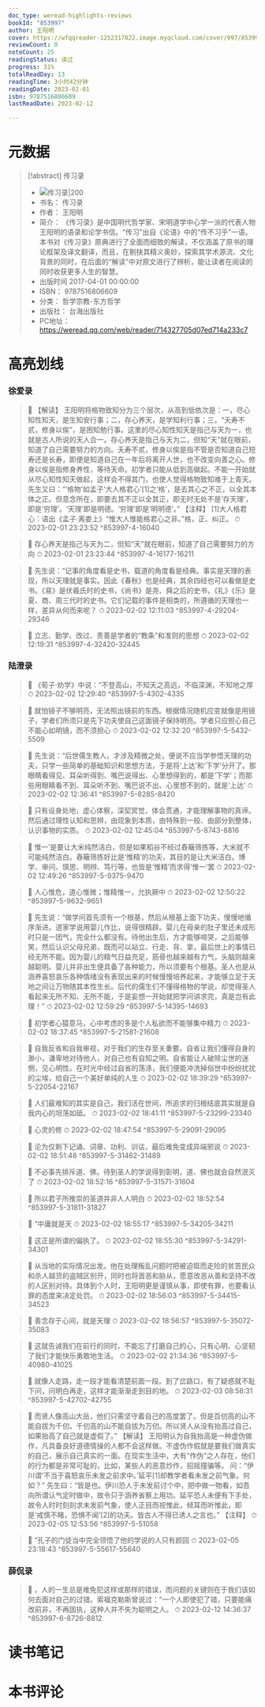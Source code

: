 ```yaml
---
doc_type: weread-highlights-reviews
bookId: "853997"
author: 王阳明
cover: https://wfqqreader-1252317822.image.myqcloud.com/cover/997/853997/t7_853997.jpg
reviewCount: 0
noteCount: 25
readingStatus: 读过
progress: 31%
totalReadDay: 13
readingTime: 3小时42分钟
readingDate: 2023-02-01
isbn: 9787516806609
lastReadDate: 2023-02-12

---
```

# 元数据
> [!abstract] 传习录
> - ![ 传习录|200](https://wfqqreader-1252317822.image.myqcloud.com/cover/997/853997/t7_853997.jpg)
> - 书名： 传习录
> - 作者： 王阳明
> - 简介： 《传习录》是中国明代哲学家、宋明道学中心学一派的代表人物王阳明的语录和论学书信。“传习”出自《论语》中的“传不习乎”一语。本书对《传习录》原典进行了全面而细致的解读，不仅涵盖了原书的理论框架及译文翻译，而且，在剔抉其精义奥妙，探索其学术源流、文化背景的同时，在后面的“解读”中对原文进行了辨析，能让读者在阅读的同时收获更多人生的智慧。
> - 出版时间 2017-04-01 00:00:00
> - ISBN： 9787516806609
> - 分类： 哲学宗教-东方哲学
> - 出版社： 台海出版社
> - PC地址：https://weread.qq.com/web/reader/714327705d07ed714a233c7

# 高亮划线

### 徐爱录

> 📌 【解读】
王阳明将格物致知分为三个层次，从高到低依次是：一，尽心知性知天，是生知安行事；二，存心养天，是学知利行事；三，“夭寿不贰，修身以俟”，是困知勉行事。这里的尽心知性知天是指己与天为一，也就是古人所说的天人合一。存心养天是指己与天为二，但知“天”就在眼前，知道了自己需要努力的方向。夭寿不贰，修身以俟是指不管是否知道自己短寿还是长寿，即便是知道自己在一年后将离开人世，也不改变向善之心。修身以俟是指修身养性，等待天命。初学者只能从低到高做起。不能一开始就从尽心知性知天做起，这样会不得其门，也使人觉得格物致知难于上青天。
先生又曰：“‘格物’如孟子‘大人格君心’[1]之‘格’，是去其心之不正，以全其本体之正。但意念所在，即要去其不正以全其正，即无时无处不是‘存天理’，即是‘穷理’。‘天理’即是明德。‘穷理’即是‘明明德’。”
【注释】
[1]大人格君心：语出《孟子·离娄上》“惟大人惟能格君心之非。”格，正、纠正。 
> ⏱ 2023-02-01 23:23:52 ^853997-4-16040

> 📌 存心养天是指己与天为二，但知“天”就在眼前，知道了自己需要努力的方向 
> ⏱ 2023-02-01 23:23:44 ^853997-4-16177-16211

> 📌 先生说：“记事的角度看是史书，载道的角度看是经典。事实是天理的表现，所以天理就是事实。因此《春秋》也是经典，其余四经也可以看做是史书。《易》是伏羲氏时的史书，《尚书》是尧、舜之后的史书，《礼》《乐》是夏、商、周三代时的史书。它们记载的事件是相类的，所遵循的天理也一样，差异从何而来呢？ 
> ⏱ 2023-02-02 12:11:03 ^853997-4-29204-29346

> 📌 立志、勤学、改过、责善是学者的“教条”和准则的思想 
> ⏱ 2023-02-02 12:19:31 ^853997-4-32420-32445

### 陆澄录

> 📌 《荀子·劝学》中说：“不登高山，不知天之高远，不临深渊，不知地之厚 
> ⏱ 2023-02-02 12:29:40 ^853997-5-4302-4335

> 📌 就怕镜子不够明亮，无法照出镜前的东西。根据情况随机应变就像是用镜子，学者们所须只是先下功夫使自己这面镜子保持明亮。学者只应担心自己不能心如明镜，而不须担心 
> ⏱ 2023-02-02 12:32:20 ^853997-5-5432-5509

> 📌 先生说：“后世儒生教人，才涉及精微之处，便说不应当学参悟天理的功夫，只学一些简单的基础知识和思想方法，于是将‘上达’和‘下学’分开了。那眼睛看得见、耳朵听得到、嘴巴说得出、心里想得到的，都是‘下学’；而那些用眼睛看不到、耳朵听不到、嘴巴说不出、心里想不到的，就是‘上达’ 
> ⏱ 2023-02-02 12:36:41 ^853997-5-8285-8420

> 📌 只有设身处地，虚心体察，深契冥觉，体会贯通，才能理解事物的真谛。然后通过理性认知和思辨，由现象到本质，由特殊到一般、由部分到整体，认识事物的实质。 
> ⏱ 2023-02-02 12:45:04 ^853997-5-8743-8816

> 📌 惟一’是要让大米纯然洁白，但是如果稻谷不经过舂簸筛拣等，大米就不可能纯然洁白。舂簸筛拣好比是‘惟精’的功夫，其目的是让大米洁白。博学、审问、慎思、明辨、笃行等，也皆是‘惟精’而求得‘惟一’罢 
> ⏱ 2023-02-02 12:49:26 ^853997-5-9375-9470

> 📌 人心惟危，道心惟微；惟精惟一，允执厥中 
> ⏱ 2023-02-02 12:50:22 ^853997-5-9632-9651

> 📌 先生说：“做学问首先须有一个根基，然后从根基上面下功夫，慢慢地循序渐进。道家学说用婴儿作比，说得很精辟。婴儿在母亲的肚子里还未成形时只是一团气，完全什么都没有。待他出生后，方才能够啼哭，之后能够笑，然后认识父母兄弟，既而可以站立、行走、背、拿，最后世上的事情已经无所不能。因为婴儿的精气日益充足，筋骨也越来越有力气，头脑则越来越聪明。婴儿并非出生便具备了各种能力，所以须要有个根基。圣人也是从涵养喜怒哀乐各种情绪没有表现出来的时候慢慢培养起来，才能够立足于天地之间让万物随其本性生长。后代的儒生们不懂得格物的学说，却觉得圣人看起来无所不知、无所不能，于是妄想一开始就把学问讲求完，真是岂有此理！” 
> ⏱ 2023-02-02 12:59:29 ^853997-5-14395-14693

> 📌 初学者心猿意马，心中考虑的多是个人私欲而不能够集中精力 
> ⏱ 2023-02-02 18:37:45 ^853997-5-21581-21608

> 📌 自我反省和自我审视，对于我们的生存至关重要。自省让我们懂得自身的渺小，谦卑地对待他人，对自己也有自知之明。自省能让人破除尘世的迷惘，见心明性。在时光中经过自省的荡涤，我们便能冲洗掉俗世中纷纷扰扰的尘埃，给自己一个美好单纯的人生 
> ⏱ 2023-02-02 18:39:29 ^853997-5-22054-22167

> 📌 人们最难知的其实是自己，我们活在世间，所追求的归根结底其实就是自我内心的坦荡如砥。 
> ⏱ 2023-02-02 18:41:11 ^853997-5-23299-23340

> 📌 心灵的修 
> ⏱ 2023-02-02 18:47:54 ^853997-5-29091-29095

> 📌 沦为仅剩下记诵、词章、功利、训诂，最后难免变成异端邪说 
> ⏱ 2023-02-02 18:51:48 ^853997-5-31462-31489

> 📌 不必事先排斥道、佛。待到圣人的学说得到彰明，道、佛也就会自然泯灭了 
> ⏱ 2023-02-02 18:52:16 ^853997-5-31571-31604

> 📌 所以君子所推崇的圣道并非人人明白 
> ⏱ 2023-02-02 18:52:54 ^853997-5-31811-31827

> 📌 “中庸就是天 
> ⏱ 2023-02-02 18:55:17 ^853997-5-34205-34211

> 📌 这正是所谓的偏执了。 
> ⏱ 2023-02-02 18:55:30 ^853997-5-34291-34301

> 📌 从当地的实际情况出发。他在处理叛乱问题时把被迫铤而走险的贫苦民众和杀人越货的盗贼区别开，同时也将首恶和胁从，愿意改恶从善和坚持不改的人区别对待。具体到个人时，王阳明更是谨慎从事，即使有罪，也要看认罪的态度来决定处罚。 
> ⏱ 2023-02-02 18:56:03 ^853997-5-34415-34523

> 📌 善念存于心间，就是天理 
> ⏱ 2023-02-02 18:56:57 ^853997-5-35072-35083

> 📌 这就告诫我们在前行的同时，不能忘了打磨自己的心，只有心明、心坚韧了我们才能快乐勇敢地生活。 
> ⏱ 2023-02-02 21:34:36 ^853997-5-40980-41025

> 📌 就像人走路，走一段才能看清楚前面一段。到了岔路口，有了疑惑就不耻下问，问明白再走，这样才能渐渐走到目的地。 
> ⏱ 2023-02-03 08:56:31 ^853997-5-42702-42755

> 📌 而贤人像高山大岳，他们只需坚守着自己的高度罢了。但是百仞高的山不能自拔为千仞，千仞高的山不能自拔为万仞。所以贤人从没有抬高过自己，如果抬高了自己就是虚假了。”
【解读】
王阳明认为自我抬高是一种虚伪做作，凡具备良好道德情操的人都不会这样做。不虚伪作假就是要我们做真实的自己，展示自己真实的一面。在现实生活中，大有“作伪”之人存在，他们的行为都是非常可耻的，比如，某些人的恶意炒作，招摇撞骗等。
问：“伊川谓‘不当于喜怒哀乐未发之前求中。’延平[1]却教学者看未发之前气象。何如？”
先生曰：“皆是也。伊川恐人于未发前讨个中，把中做一物看，如吾向所谓认气定时做中，故令只于涵养省察上用功。延平恐人未便有下手处，故令人时时刻刻求未发前气象，使人正目而视惟此，倾耳而听惟此，即是‘戒慎不睹，恐惧不闻’[2]的功夫。皆古人不得已诱人之言也。”
【注释】 
> ⏱ 2023-02-05 12:53:56 ^853997-5-51058

> 📌 “孔子的门徒当中完全领悟了他的学说的人只有颜回 
> ⏱ 2023-02-05 23:18:43 ^853997-5-55617-55640

### 薛侃录

> 📌 ，人的一生总是难免犯这样或那样的错误，而问题的关键则在于我们该如何去面对自己的过错。索福克勒斯曾说过：“一个人即使犯了错，只要能痛改前非，不再固执，这种人并不失为聪明之人。 
> ⏱ 2023-02-12 14:36:37 ^853997-6-8726-8812

# 读书笔记

# 本书评论
